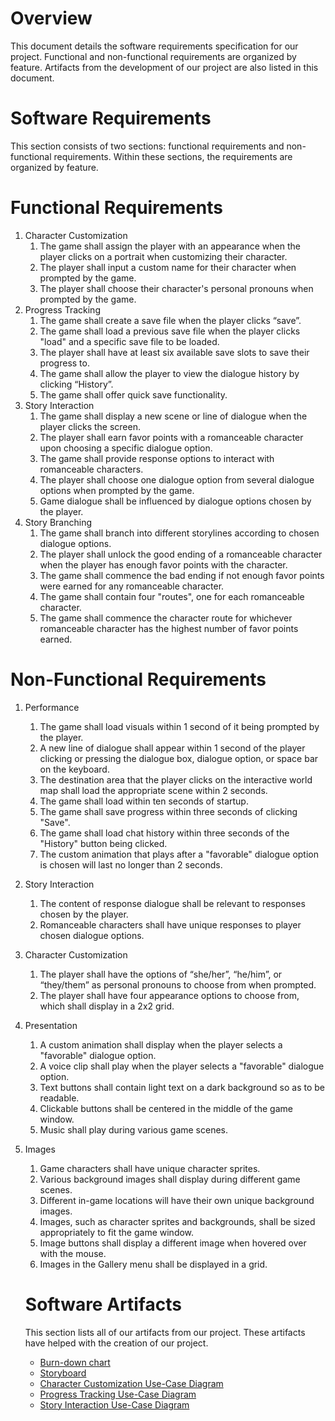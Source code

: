 # Overview
This document details the software requirements specification for our project. Functional and non-functional requirements are organized by feature.
Artifacts from the development of our project are also listed in this document.

# Software Requirements
This section consists of two sections: functional requirements and non-functional requirements. Within these sections, the requirements are
organized by feature.

# Functional Requirements

1. Character Customization
   1. The game shall assign the player with an appearance when the player clicks on a portrait when customizing their character.
   2. The player shall input a custom name for their character when prompted by the game.
   3. The player shall choose their character's personal pronouns when prompted by the game.
2. Progress Tracking
   1. The game shall create a save file when the player clicks “save”.
   2. The game shall load a previous save file when the player clicks "load" and a specific save file to be loaded.
   3. The player shall have at least six available save slots to save their progress to.
   4. The game shall allow the player to view the dialogue history by clicking “History”.
   5. The game shall offer quick save functionality.
3. Story Interaction
   1. The game shall display a new scene or line of dialogue when the player clicks the screen.
   2. The player shall earn favor points with a romanceable character upon choosing a specific dialogue option.
   3. The game shall provide response options to interact with romanceable characters.
   4. The player shall choose one dialogue option from several dialogue options when prompted by the game.
   5. Game dialogue shall be influenced by dialogue options chosen by the player.
4. Story Branching
   1. The game shall branch into different storylines according to chosen dialogue options.
   2. The player shall unlock the good ending of a romanceable character when the player has enough favor points with the character.
   3. The game shall commence the bad ending if not enough favor points were earned for any romanceable character.
   4. The game shall contain four "routes", one for each romanceable character.
   5. The game shall commence the character route for whichever romanceable character has the highest number of favor points earned.

# Non-Functional Requirements

1. Performance
    1. The game shall load visuals within 1 second of it being prompted by the player.
    2. A new line of dialogue shall appear within 1 second of the player clicking or pressing the dialogue box, dialogue option, or space bar on the keyboard.
    3. The destination area that the player clicks on the interactive world map shall load the appropriate scene within 2 seconds.
    4. The game shall load within ten seconds of startup.
    5. The game shall save progress within three seconds of clicking "Save".
    6. The game shall load chat history within three seconds of the "History" button being clicked.
    7. The custom animation that plays after a "favorable" dialogue option is chosen will last no longer than 2 seconds.
2. Story Interaction
    1. The content of response dialogue shall be relevant to responses chosen by the player.
    2. Romanceable characters shall have unique responses to player chosen dialogue options.
3. Character Customization
    1. The player shall have the options of “she/her”, “he/him”, or “they/them” as personal pronouns to choose from when prompted.
    2. The player shall have four appearance options to choose from, which shall display in a 2x2 grid.
4. Presentation
    1. A custom animation shall display when the player selects a "favorable" dialogue option.
    2. A voice clip shall play when the player selects a "favorable" dialogue option.
    3. Text buttons shall contain light text on a dark background so as to be readable.
    4. Clickable buttons shall be centered in the middle of the game window.
    5. Music shall play during various game scenes.
5. Images
   1. Game characters shall have unique character sprites.
   2. Various background images shall display during different game scenes.
   3. Different in-game locations will have their own unique background images.
   4. Images, such as character sprites and backgrounds, shall be sized appropriately to fit the game window.
   5. Image buttons shall display a different image when hovered over with the mouse.
   6. Images in the Gallery menu shall be displayed in a grid.

   # Software Artifacts
   This section lists all of our artifacts from our project. These artifacts have helped with the creation of our project.

   * [Burn-down chart](BurnDownChart10.22.2021.pdf)
   * [Storyboard](https://github.com/aganovia/GVSU-CIS350-TeamDatingSim/blob/master/artifacts/Storyboard.png)
   * [Character Customization Use-Case Diagram](https://github.com/aganovia/GVSU-CIS350-TeamDatingSim/blob/master/artifacts/use_case_diagrams/CharacterCustomization.drawio.png)
   * [Progress Tracking Use-Case Diagram](https://github.com/aganovia/GVSU-CIS350-TeamDatingSim/blob/master/artifacts/use_case_diagrams/ProgressTracking.drawio.png)
   * [Story Interaction Use-Case Diagram](https://github.com/aganovia/GVSU-CIS350-TeamDatingSim/blob/master/artifacts/use_case_diagrams/StoryInteraction.drawio.png)